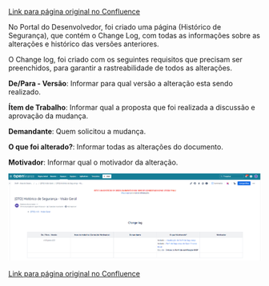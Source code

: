 [Link para página original no Confluence](https://openfinancebrasil.atlassian.net/wiki/spaces/OF/pages/240650712)

No Portal do Desenvolvedor, foi criado uma página (Histórico de Segurança), que contém o Change Log, com todas as informações sobre as alterações e histórico das versões anteriores.  

O Change log, foi criado com os seguintes requisitos que precisam ser preenchidos, para garantir a rastreabilidade de todos as alterações.

**De/Para - Versão**: Informar para qual versão a alteração esta sendo realizado.

**Ítem de Trabalho**: Informar qual a proposta que foi realizada a discussão e aprovação da mudança.

**Demandante**: Quem solicitou a mudança.

**O que foi alterado?**: Informar todas as alterações do documento.

**Motivador**: Informar qual o motivador da alteração.

![att240650722](Change%20log%20(Seguran%c3%a7a)/attachments/image-20231206-151832.png)

[Link para página original no Confluence](https://openfinancebrasil.atlassian.net/wiki/spaces/OF/pages/240650712)